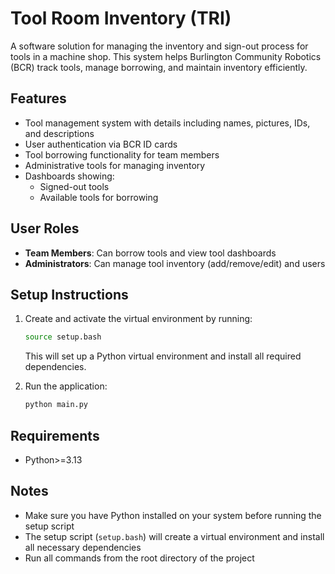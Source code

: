 # Tool Room Inventory (TRI)

A software solution for managing the inventory and sign-out process for tools 
in a machine shop. This system helps Burlington Community Robotics (BCR) track 
tools, manage borrowing, and maintain inventory efficiently.

## Features

- Tool management system with details including names, pictures, IDs, and descriptions
- User authentication via BCR ID cards
- Tool borrowing functionality for team members
- Administrative tools for managing inventory
- Dashboards showing:
  - Signed-out tools
  - Available tools for borrowing

## User Roles

- **Team Members**: Can borrow tools and view tool dashboards
- **Administrators**: Can manage tool inventory (add/remove/edit) and users

## Setup Instructions

1. Create and activate the virtual environment by running:
   ```bash
   source setup.bash
   ```
   This will set up a Python virtual environment and install all required dependencies.

2. Run the application:
   ```bash
   python main.py
   ```

## Requirements
- Python>=3.13

## Notes
- Make sure you have Python installed on your system before running the setup script
- The setup script (`setup.bash`) will create a virtual environment and install all necessary dependencies
- Run all commands from the root directory of the project